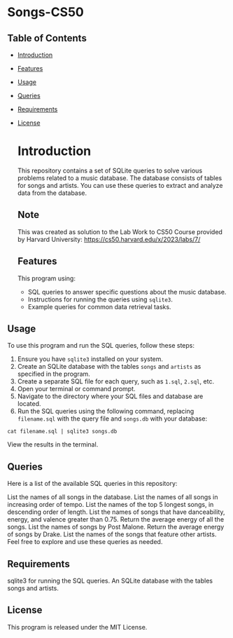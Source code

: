 # Songs-CS50

## Table of Contents 

- [Introduction](#introduction)
- [Features](#features)
- [Usage](#usage)
-  [Queries](#queries)
- [Requirements](#requirements)
- [License](#license)

  # Introduction
  
  This repository contains a set of SQLite queries to solve various problems related to a music database. The database consists of tables for songs and artists. You can use these 
  queries to extract and analyze data from the database.

  ## Note

  This was created as solution to the Lab Work to CS50 Course provided by Harvard University: https://cs50.harvard.edu/x/2023/labs/7/

  ## Features

  This program using:
  
  -  SQL queries to answer specific questions about the music database.
  - Instructions for running the queries using `sqlite3`.
  - Example queries for common data retrieval tasks.
 
 ## Usage
 
 To use this program and run the SQL queries, follow these steps:

1. Ensure you have `sqlite3` installed on your system.
2. Create an SQLite database with the tables `songs` and `artists` as specified in the program.
3. Create a separate SQL file for each query, such as `1.sql`, `2.sql`, etc.
4. Open your terminal or command prompt.
5. Navigate to the directory where your SQL files and database are located.
6. Run the SQL queries using the following command, replacing `filename.sql` with the query file and `songs.db` with your database:

   

`cat filename.sql | sqlite3 songs.db`


View the results in the terminal.

## Queries

Here is a list of the available SQL queries in this repository:

List the names of all songs in the database.
List the names of all songs in increasing order of tempo.
List the names of the top 5 longest songs, in descending order of length.
List the names of songs that have danceability, energy, and valence greater than 0.75.
Return the average energy of all the songs.
List the names of songs by Post Malone.
Return the average energy of songs by Drake.
List the names of the songs that feature other artists.
Feel free to explore and use these queries as needed.

## Requirements

sqlite3 for running the SQL queries.
An SQLite database with the tables songs and artists.

## License

This program is released under the MIT License.
